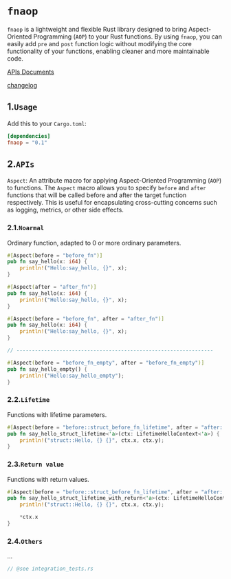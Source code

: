 # `fnaop`

`fnaop` is a lightweight and flexible Rust library designed to bring Aspect-Oriented Programming (`AOP`) to your Rust
functions. By using `fnaop`, you can easily add `pre` and `post` function logic without modifying the core functionality
of your functions, enabling cleaner and more maintainable code.

[APIs Documents](https://docs.rs/fnaop)

[changelog](./CHANGELOG.md)

## 1.`Usage`

Add this to your `Cargo.toml`:

```toml
[dependencies]
fnaop = "0.1"
```

## 2.`APIs`

`Aspect`:
An attribute macro for applying Aspect-Oriented Programming (`AOP`) to functions. The `Aspect` macro allows you to
specify `before` and `after` functions that will be called before and after the target function respectively. This is
useful for encapsulating cross-cutting concerns such as logging, metrics, or other side effects.

### 2.1.`Noarmal`

Ordinary function, adapted to 0 or more ordinary parameters.

```rust
#[Aspect(before = "before_fn")]
pub fn say_hello(x: i64) {
    println!("Hello:say_hello, {}", x);
}

#[Aspect(after = "after_fn")]
pub fn say_hello(x: i64) {
    println!("Hello:say_hello, {}", x);
}

#[Aspect(before = "before_fn", after = "after_fn")]
pub fn say_hello(x: i64) {
    println!("Hello:say_hello, {}", x);
}

// ----------------------------------------------------------------

#[Aspect(before = "before_fn_empty", after = "before_fn_empty")]
pub fn say_hello_empty() {
    println!("Hello:say_hello_empty");
}
```

### 2.2.`Lifetime`

Functions with lifetime parameters.

```rust
#[Aspect(before = "before::struct_before_fn_lifetime", after = "after::struct_after_fn_lifetime")]
pub fn say_hello_struct_lifetime<'a>(ctx: LifetimeHelloContext<'a>) {
    println!("struct::Hello, {} {}", ctx.x, ctx.y);
}
```

### 2.3.`Return value`

Functions with return values.

```rust
#[Aspect(before = "before::struct_before_fn_lifetime", after = "after::struct_after_fn_lifetime")]
pub fn say_hello_struct_lifetime_with_return<'a>(ctx: LifetimeHelloContext<'a>) -> i64 {
    println!("struct::Hello, {} {}", ctx.x, ctx.y);

    *ctx.x
}
```

### 2.4.`Others`

…

```rust
// @see integration_tests.rs
```

